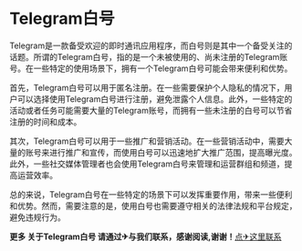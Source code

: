 # Telegram白号

Telegram是一款备受欢迎的即时通讯应用程序，而白号则是其中一个备受关注的话题。所谓的Telegram白号，指的是一个未被使用的、尚未注册的Telegram账号。在一些特定的使用场景下，拥有一个Telegram白号可能会带来便利和优势。

首先，Telegram白号可以用于匿名注册。在一些需要保护个人隐私的情况下，用户可以选择使用Telegram白号进行注册，避免泄露个人信息。此外，一些特定的活动或者任务可能需要大量的Telegram账号，而拥有一些未注册的白号可以节省注册的时间和成本。

其次，Telegram白号可以用于一些推广和营销活动。在一些营销活动中，需要大量的账号来进行推广和宣传，而使用白号可以迅速地扩大推广范围，提高曝光度。此外，一些社交媒体管理者也会使用Telegram白号来管理和运营群组和频道，提高运营效率。

总的来说，Telegram白号在一些特定的场景下可以发挥重要作用，带来一些便利和优势。然而，需要注意的是，使用白号也需要遵守相关的法律法规和平台规定，避免违规行为。

**更多 关于Telegram白号 请通过✈与我们联系，感谢阅读,谢谢！**[点✈这里联系](https://ads.k02.cc)